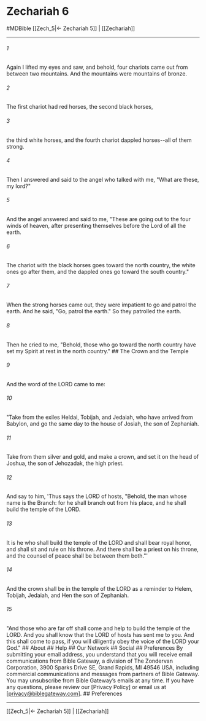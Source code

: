 # Zechariah 6
#MDBible
[[Zech_5|← Zechariah 5]] | [[Zechariah]]

***






###### 1 


Again I lifted my eyes and saw, and behold, four chariots came out from between two mountains. And the mountains were mountains of bronze. 





###### 2 


The first chariot had red horses, the second black horses, 





###### 3 


the third white horses, and the fourth chariot dappled horses--all of them strong. 





###### 4 


Then I answered and said to the angel who talked with me, "What are these, my lord?" 





###### 5 


And the angel answered and said to me, "These are going out to the four winds of heaven, after presenting themselves before the Lord of all the earth. 





###### 6 


The chariot with the black horses goes toward the north country, the white ones go after them, and the dappled ones go toward the south country." 





###### 7 


When the strong horses came out, they were impatient to go and patrol the earth. And he said, "Go, patrol the earth." So they patrolled the earth. 





###### 8 


Then he cried to me, "Behold, those who go toward the north country have set my Spirit at rest in the north country." ## The Crown and the Temple 





###### 9 


And the word of the LORD came to me: 





###### 10 


"Take from the exiles Heldai, Tobijah, and Jedaiah, who have arrived from Babylon, and go the same day to the house of Josiah, the son of Zephaniah. 





###### 11 


Take from them silver and gold, and make a crown, and set it on the head of Joshua, the son of Jehozadak, the high priest. 





###### 12 


And say to him, 'Thus says the LORD of hosts, "Behold, the man whose name is the Branch: for he shall branch out from his place, and he shall build the temple of the LORD. 





###### 13 


It is he who shall build the temple of the LORD and shall bear royal honor, and shall sit and rule on his throne. And there shall be a priest on his throne, and the counsel of peace shall be between them both."' 





###### 14 


And the crown shall be in the temple of the LORD as a reminder to Helem, Tobijah, Jedaiah, and Hen the son of Zephaniah. 





###### 15 


"And those who are far off shall come and help to build the temple of the LORD. And you shall know that the LORD of hosts has sent me to you. And this shall come to pass, if you will diligently obey the voice of the LORD your God." ## About ## Help ## Our Network ## Social ## Preferences By submitting your email address, you understand that you will receive email communications from Bible Gateway, a division of The Zondervan Corporation, 3900 Sparks Drive SE, Grand Rapids, MI 49546 USA, including commercial communications and messages from partners of Bible Gateway. You may unsubscribe from Bible Gateway&rsquo;s emails at any time. If you have any questions, please review our [Privacy Policy] or email us at [privacy@biblegateway.com]. ## Preferences

***

[[Zech_5|← Zechariah 5]] | [[Zechariah]]

